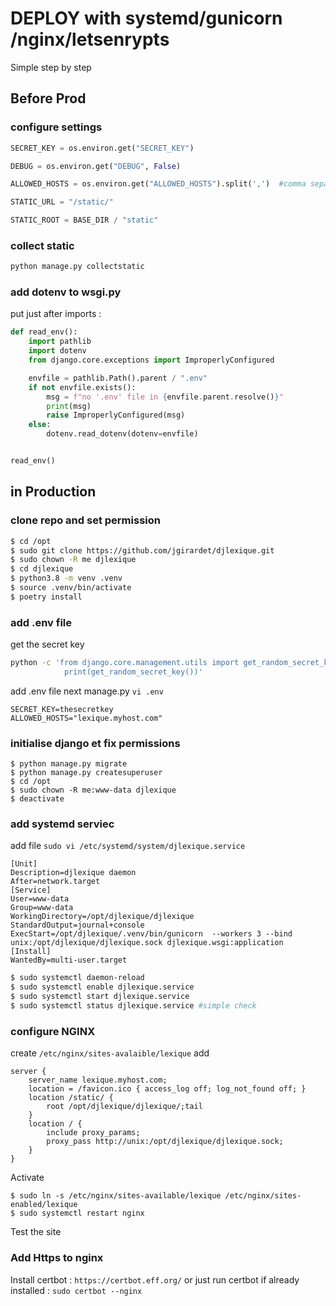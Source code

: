 # DEPLOY with systemd/gunicorn /nginx/letsenrypts

Simple step by step

## Before Prod

### configure settings

```python
SECRET_KEY = os.environ.get("SECRET_KEY")

DEBUG = os.environ.get("DEBUG", False)

ALLOWED_HOSTS = os.environ.get("ALLOWED_HOSTS").split(',')  #comma separeted value : myfiresthhist,234.234.234.324,anotherone

STATIC_URL = "/static/"

STATIC_ROOT = BASE_DIR / "static"
```

### collect static

```bash
python manage.py collectstatic
```

### add dotenv to wsgi.py

put just after imports :

```python
def read_env():
    import pathlib
    import dotenv
    from django.core.exceptions import ImproperlyConfigured

    envfile = pathlib.Path().parent / ".env"
    if not envfile.exists():
        msg = f"no '.env' file in {envfile.parent.resolve()}"
        print(msg)
        raise ImproperlyConfigured(msg)
    else:
        dotenv.read_dotenv(dotenv=envfile)


read_env()
```

## in Production

### clone repo and set permission

```bash
$ cd /opt
$ sudo git clone https://github.com/jgirardet/djlexique.git
$ sudo chown -R me djlexique
$ cd djlexique
$ python3.8 -m venv .venv
$ source .venv/bin/activate
$ poetry install
```

### add .env file

get the secret key
```bash
python -c 'from django.core.management.utils import get_random_secret_key; \
            print(get_random_secret_key())'
```
add .env file next manage.py
`vi .env`
```env
SECRET_KEY=thesecretkey
ALLOWED_HOSTS="lexique.myhost.com"
```

### initialise django et fix permissions
```
$ python manage.py migrate
$ python manage.py createsuperuser
$ cd /opt
$ sudo chown -R me:www-data djlexique
$ deactivate
```

### add systemd serviec
add file `sudo vi /etc/systemd/system/djlexique.service`

```
[Unit]
Description=djlexique daemon
After=network.target
[Service]
User=www-data
Group=www-data
WorkingDirectory=/opt/djlexique/djlexique
StandardOutput=journal+console
ExecStart=/opt/djlexique/.venv/bin/gunicorn  --workers 3 --bind unix:/opt/djlexique/djlexique.sock djlexique.wsgi:application
[Install]
WantedBy=multi-user.target
```

```bash
$ sudo systemctl daemon-reload
$ sudo systemctl enable djlexique.service
$ sudo systemctl start djlexique.service
$ sudo systemctl status djlexique.service #simple check
```

### configure NGINX

create `/etc/nginx/sites-avalaible/lexique`
add
```
server { 
    server_name lexique.myhost.com; 
    location = /favicon.ico { access_log off; log_not_found off; } 
    location /static/ { 
        root /opt/djlexique/djlexique/;tail  
    } 
    location / { 
        include proxy_params; 
        proxy_pass http://unix:/opt/djlexique/djlexique.sock; 
    } 
}
```

Activate
```
$ sudo ln -s /etc/nginx/sites-available/lexique /etc/nginx/sites-enabled/lexique
$ sudo systemctl restart nginx
```

Test the site

### Add Https to nginx

Install certbot : `https://certbot.eff.org/`
or just run certbot if already installed : `sudo certbot --nginx`








